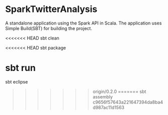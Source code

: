 SparkTwitterAnalysis
====================

A standalone application using the Spark API in Scala. The application uses Simple Build(SBT) for building the project.

<<<<<<< HEAD
sbt clean

<<<<<<< HEAD
sbt package 

sbt run
=======
sbt eclipse
>>>>>>> origin/0.2.0
=======
sbt assembly
>>>>>>> c9656f57643a221647394da8ba4d987ac11d1563
